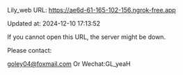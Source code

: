 Lily_web URL: https://ae6d-61-165-102-156.ngrok-free.app

Updated at: 2024-12-10 17:13:52

If you cannot open this URL, the server might be down.

Please contact: 

goley04@foxmail.com Or Wechat:GL_yeaH